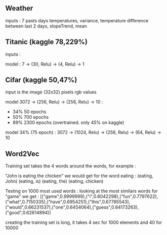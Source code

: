 ## Weather 

inputs : 7 pasts days temperatures, variance, temperature difference between last 2 days, slopeTrend, mean


## Titanic (kaggle 78,229%)

inputs : 

model : 7 -> (30, Relu) -> (4, Relu) ->  1

## Cifar (kaggle 50,47%)

input is the image (32x32) pixels rgb values 

model 3072 -> (256, Relu) -> (256, Relu) -> 10 :
- 34% 50 epochs
- 50% 700 epochs
- 89% 2300 epochs (overtrained. only 45% on kaggle)

model 34% (75 epoch) : 3072 -> (1024, Relu) -> (256, Relu) -> (64, Relu) -> 10




## Word2Vec

Training set takes the 4 words around the words, for example :

"John is eating the chicken"
we would get for the word eating : 
(eating, John)
(eating, is)
(eating, the)
(eating, chicken)



Testing on 1000 most used words : looking at the most similars words for "game" we get : 
[("game",0.9999999),("i",0.8042298),("fun",0.7797622),("what",0.7150335),("have",0.6954251),("this",0.67785543),("would",0.66231537),("one",0.6454064),("guess",0.64173263),("good",0.62614894)]

creating the training set is long, it takes 4 sec for 1000 elements and 40 for 10000